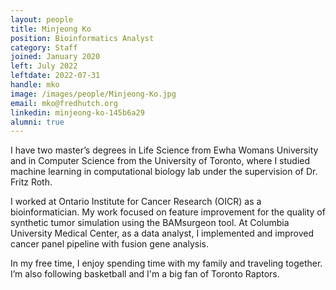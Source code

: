 ```yaml
---
layout: people
title: Minjeong Ko
position: Bioinformatics Analyst
category: Staff
joined: January 2020
left: July 2022
leftdate: 2022-07-31
handle: mko
image: /images/people/Minjeong-Ko.jpg
email: mko@fredhutch.org
linkedin: minjeong-ko-145b6a29
alumni: true
---
```


I have two master’s degrees in Life Science from Ewha Womans University and in Computer Science from the University of Toronto, where I studied machine learning in computational biology lab under the supervision of Dr. Fritz Roth. 

I worked at Ontario Institute for Cancer Research (OICR) as a bioinformatician. My work focused on feature improvement for the quality of synthetic tumor simulation using the BAMsurgeon tool. At Columbia University Medical Center, as a data analyst,  I implemented and improved cancer panel pipeline with fusion gene analysis.

In my free time, I enjoy spending time with my family and traveling together. I’m also following basketball and I'm a big fan of Toronto Raptors.
